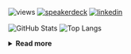 ![views](https://komarev.com/ghpvc/?username=chck&color=blueviolet)
[![speakerdeck](https://img.shields.io/badge/Speaker_Deck-chck-8a2be2?style=flat-square&logo=speaker-deck)](https://speakerdeck.com/chck)
[![linkedin](https://img.shields.io/badge/LinkedIn-chck-8a2be2?style=flat-square&logo=linkedin)](https://www.linkedin.com/in/chck/)

<p align="left"> 
  <img alt="GitHub Stats" align="center" height="150" src="https://github-readme-stats-nine-umber-51.vercel.app/api?username=chck&count_private=true&show_icons=true&hide_title=true&theme=buefy" />
  <img alt="Top Langs" align="center" height="150" src="https://github-readme-stats-nine-umber-51.vercel.app/api/top-langs/?username=chck&layout=compact&count_private=true&show_icons=true&hide_title=true&theme=buefy" />
</p>

<details>
  <summary><b>Read more</b></summary>
  <br>

  <!--START_SECTION:waka-->
**🐱 My GitHub Data** 

> 📦 82.6 kB Used in GitHub's Storage 
 > 
> 🏆 482 Contributions in the Year 2024
 > 
> 💼 Opted to Hire
 > 
> 📜 133 Public Repositories 
 > 
> 🔑 22 Private Repositories 
 > 
**I'm a Night 🦉** 

```text
🌞 Morning                862 commits         ███░░░░░░░░░░░░░░░░░░░░░░   13.21 % 
🌆 Daytime                2090 commits        ████████░░░░░░░░░░░░░░░░░   32.02 % 
🌃 Evening                1912 commits        ███████░░░░░░░░░░░░░░░░░░   29.29 % 
🌙 Night                  1663 commits        ██████░░░░░░░░░░░░░░░░░░░   25.48 % 
```
📅 **I'm Most Productive on Thursday** 

```text
Monday                   1292 commits        █████░░░░░░░░░░░░░░░░░░░░   19.79 % 
Tuesday                  1000 commits        ████░░░░░░░░░░░░░░░░░░░░░   15.32 % 
Wednesday                1078 commits        ████░░░░░░░░░░░░░░░░░░░░░   16.52 % 
Thursday                 1556 commits        ██████░░░░░░░░░░░░░░░░░░░   23.84 % 
Friday                   655 commits         ███░░░░░░░░░░░░░░░░░░░░░░   10.04 % 
Saturday                 381 commits         █░░░░░░░░░░░░░░░░░░░░░░░░   05.84 % 
Sunday                   565 commits         ██░░░░░░░░░░░░░░░░░░░░░░░   08.66 % 
```


📊 **This Week I Spent My Time On** 

```text
💬 Programming Languages: 
Rust                     1 hr 14 mins        █████████████████░░░░░░░░   68.51 % 
TOML                     15 mins             ████░░░░░░░░░░░░░░░░░░░░░   14.49 % 
Markdown                 14 mins             ███░░░░░░░░░░░░░░░░░░░░░░   13.15 % 
Ruby                     2 mins              █░░░░░░░░░░░░░░░░░░░░░░░░   02.36 % 
Git                      1 min               ░░░░░░░░░░░░░░░░░░░░░░░░░   01.25 % 

🔥 Editors: 
RustRover                1 hr 45 mins        ████████████████████████░   96.14 % 
Neovim                   4 mins              █░░░░░░░░░░░░░░░░░░░░░░░░   03.86 % 
```

**I Mostly Code in Python** 

```text
Python                   45 repos            █████████░░░░░░░░░░░░░░░░   34.88 % 
Jupyter Notebook         19 repos            ████░░░░░░░░░░░░░░░░░░░░░   14.73 % 
Rust                     7 repos             █░░░░░░░░░░░░░░░░░░░░░░░░   05.43 % 
TypeScript               4 repos             █░░░░░░░░░░░░░░░░░░░░░░░░   03.10 % 
Astro                    1 repo              ░░░░░░░░░░░░░░░░░░░░░░░░░   00.78 % 
```



**Timeline**

![Lines of Code chart](https://raw.githubusercontent.com/chck/chck/main/assets/bar_graph.png)


 Last Updated on 2024-08-08 01:41 UTC
<!--END_SECTION:waka-->
</details>


